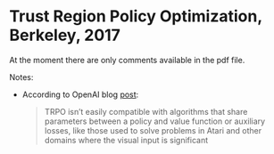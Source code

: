 # Trust Region Policy Optimization, Berkeley, 2017

At the moment there are only comments available in the pdf file.

Notes:
* According to OpenAI blog [post](https://openai.com/blog/openai-baselines-ppo/):  
  >TRPO isn’t easily compatible with algorithms that share parameters between a policy and value function or auxiliary losses, like those used to solve problems in Atari and other domains where the visual input is significant